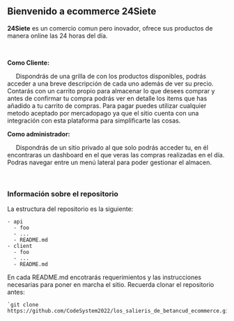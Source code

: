 ## Bienvenido a ecommerce 24Siete

**24Siete** es un comercio comun pero inovador, ofrece sus productos de manera online las 24 horas del día.

<br>

**Como Cliente:**

&nbsp;&nbsp;&nbsp;&nbsp;&nbsp;Dispondrás de una grilla de con los productos disponibles, podrás acceder a una breve descripción de cada uno además de ver su precio. Contarás con un carrito propio para almacenar lo que desees comprar y antes de confirmar tu compra podrás ver en detalle los items que has añadido a tu carrito de compras.
Para pagar puedes utilizar cualquier metodo aceptado por mercadopago ya que el sitio cuenta con una integración con esta plataforma para simplificarte las cosas.

**Como administrador:**

&nbsp;&nbsp;&nbsp;&nbsp;&nbsp;Dispondrás de un sitio privado al que solo podrás acceder tu, en él encontraras un dashboard en el que veras las compras realizadas en el día. Podras navegar entre un menú lateral para poder gestionar el almacen.

<br>

### Información sobre el repositorio

La estructura del repositorio es la siguiente:

    - api
      - foo
      - ...
      - README.md
    - client
      - foo
      - ...
      - README.md

En cada README.md encotrarás requerimientos y las instrucciones necesarias para poner en marcha el sitio.
Recuerda clonar el repositorio antes:

    `git clone https://github.com/CodeSystem2022/los_salieris_de_betancud_ecommerce.git`
